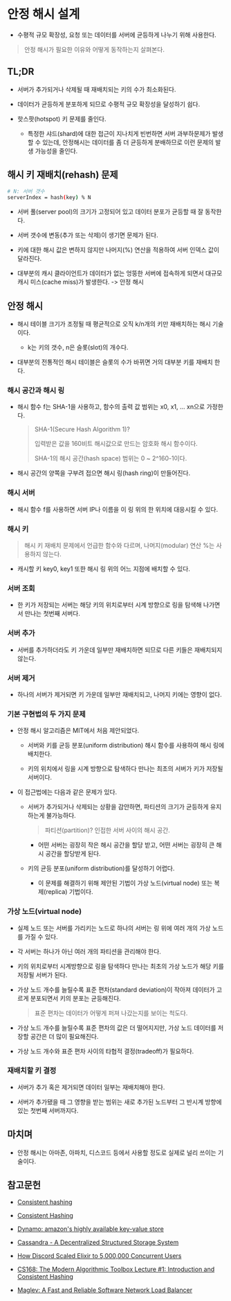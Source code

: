 # 안정 해시 설계

- 수평적 규모 확장성, 요청 또는 데이터를 서버에 균등하게 나누기 위해 사용한다.

> 안정 해시가 필요한 이유와 어떻게 동작하는지 살펴본다.

## TL;DR

- 서버가 추가되거나 삭제될 때 재배치되는 키의 수가 최소화된다.

- 데이터가 균등하게 분포하게 되므로 수평적 규모 확장성을 달성하기 쉽다.

- 핫스팟(hotspot) 키 문제를 줄인다.

  - 특정한 샤드(shard)에 대한 접근이 지나치게 빈번하면 서버 과부하문제가 발생할 수 있는데, 안정해시는 데이터를 좀 더 균등하게 분배하므로 이런 문제의 발생 가능성을 줄인다.

## 해시 키 재배치(rehash) 문제

```bash
# N: 서버 갯수
serverIndex = hash(key) % N
```

- 서버 풀(server pool)의 크기가 고정되어 있고 데이터 분포가 균등할 때 잘 동작한다.

- 서버 갯수에 변동(추가 또는 삭제)이 생기면 문제가 된다.

- 키에 대한 해시 값은 변하지 않지만 나머지(%) 연산을 적용하여 서버 인덱스 값이 달라진다.

- 대부분의 캐시 클라이언트가 데이터가 없는 엉뚱한 서버에 접속하게 되면서 대규모 캐시 미스(cache miss)가 발생한다. -> 안정 해시

## 안정 해시

- 해시 테이블 크기가 조정될 때 평균적으로 오직 k/n개의 키만 재배치하는 해시 기술이다.

  - k는 키의 갯수, n은 슬롯(slot)의 개수다.

- 대부분의 전통적인 해시 테이블은 슬롯의 수가 바뀌면 거의 대부분 키를 재배치 한다.

### 해시 공간과 해시 링

- 해시 함수 f는 SHA-1을 사용하고, 함수의 출력 값 범위는 x0, x1, ... xn으로 가정한다.

  > SHA-1(Secure Hash Algorithm 1)?
  >
  > 입력받은 값을 160비트 해시값으로 만드는 암호화 해시 함수이다.
  >
  > SHA-1의 해시 공간(hash space) 범위는 0 ~ 2^160-1이다.

- 해시 공간의 양쪽을 구부려 접으면 해시 링(hash ring)이 만들어진다.

### 해시 서버

- 해시 함수 f를 사용하면 서버 IP나 이름을 이 링 위의 한 위치에 대응시킬 수 있다.

### 해시 키

> 해시 키 재배치 문제에서 언급한 함수와 다르며, 나머지(modular) 연산 %는 사용하지 않는다.

- 캐시할 키 key0, key1 또한 해시 링 위의 어느 지점에 배치할 수 있다.

### 서버 조회

- 한 키가 저장되는 서버는 해당 키의 위치로부터 시계 방향으로 링을 탐색해 나가면서 만나는 첫번째 서버다.

### 서버 추가

- 서버를 추가하더라도 키 가운데 일부만 재배치하면 되므로 다른 키들은 재배치되지 않는다.

### 서버 제거

- 하나의 서버가 제거되면 키 가운데 일부만 재배치되고, 나머지 키에는 영향이 없다.

### 기본 구현법의 두 가지 문제

- 안정 해시 알고리즘은 MIT에서 처음 제안되었다.

  - 서버와 키를 균등 분포(uniform distribution) 해시 함수를 사용하여 해시 링에 배치한다.

  - 키의 위치에서 링을 시계 방향으로 탐색하다 만나는 최초의 서버가 키가 저장될 서버이다.

- 이 접근법에는 다음과 같은 문제가 있다.

  - 서버가 추가되거나 삭제되는 상황을 감안하면, 파티션의 크기가 균등하게 유지하는게 불가능하다.

    > 파티션(partition)? 인접한 서버 사이의 해시 공간.

    - 어떤 서버는 굉장히 작은 해시 공간을 할당 받고, 어떤 서버는 굉장히 큰 해시 공간을 할당받게 된다.

  - 키의 균등 분포(uniform distribution)를 달성하기 어렵다.

    - 이 문제를 해결하기 위해 제안된 기법이 가상 노드(virtual node) 또는 복제(replica) 기법이다.

### 가상 노드(virtual node)

- 실제 노드 또는 서버를 가리키는 노드로 하나의 서버는 링 위에 여러 개의 가상 노드를 가질 수 있다.

- 각 서버는 하나가 아닌 여러 개의 파티션을 관리해야 한다.

- 키의 위치로부터 시계방향으로 링을 탐색하다 만나는 최초의 가상 노드가 해당 키를 저장될 서버가 된다.

- 가상 노드 개수를 늘릴수록 표준 편차(standard deviation)이 작아져 데이터가 고르게 분포되면서 키의 분포는 균등해진다.

  > 표준 편차는 데이터가 어떻게 퍼져 나갔는지를 보이는 척도다.

- 가상 노드 개수를 늘릴수록 표준 편차의 값은 더 떨어지지만, 가상 노드 데이터를 저장할 공간은 더 많이 필요해진다.

- 가상 노드 개수와 표준 편차 사이의 타협적 결정(tradeoff)가 필요하다.

### 재배치할 키 결정

- 서버가 추가 혹은 제거되면 데이터 일부는 재배치해야 한다.

- 서버가 추가됐을 때 그 영향을 받는 범위는 새로 추가된 노드부터 그 반시계 방향에 있는 첫번째 서버까지다.

## 마치며

- 안정 해시는 아마존, 아파치, 디스코드 등에서 사용할 정도로 실제로 널리 쓰이는 기술이다.

## 참고문헌

- [Consistent hashing](https://en.wikipedia.org/wiki/Consistent_hashing)

- [Consistent Hashing](https://tom-e-white.com/2007/11/consistent-hashing.html)

- [Dynamo: amazon's highly available key-value store](https://dl.acm.org/doi/10.1145/1323293.1294281)

- [Cassandra - A Decentralized Structured Storage System](https://www.cs.cornell.edu/projects/ladis2009/papers/lakshman-ladis2009.pdf)

- [How Discord Scaled Elixir to 5,000,000 Concurrent Users](https://discord.com/blog/how-discord-scaled-elixir-to-5-000-000-concurrent-users)

- [CS168: The Modern Algorithmic Toolbox
  Lecture #1: Introduction and Consistent Hashing](https://theory.stanford.edu/~tim/s16/l/l1.pdf)

- [Maglev: A Fast and Reliable Software Network Load Balancer](https://static.googleusercontent.com/media/research.google.com/en//pubs/archive/44824.pdf)
